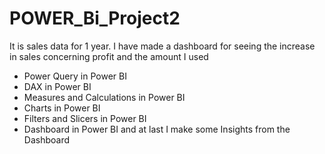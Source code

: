 # POWER_Bi_Project2
It is sales data for 1 year. I have made a dashboard for seeing the increase in sales concerning profit and the amount 
I used
- Power Query in Power BI
- DAX in Power BI
- Measures and Calculations in Power BI
- Charts in Power BI
- Filters and Slicers in Power BI
- Dashboard in Power BI  and at last I make some Insights from the Dashboard 
